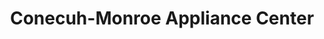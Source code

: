 ---
title: "Conecuh-Monroe Appliance Center"
url: /monroeville/conecuh-monroe-appliance-center/
shop: Haushaltsgeräte
---